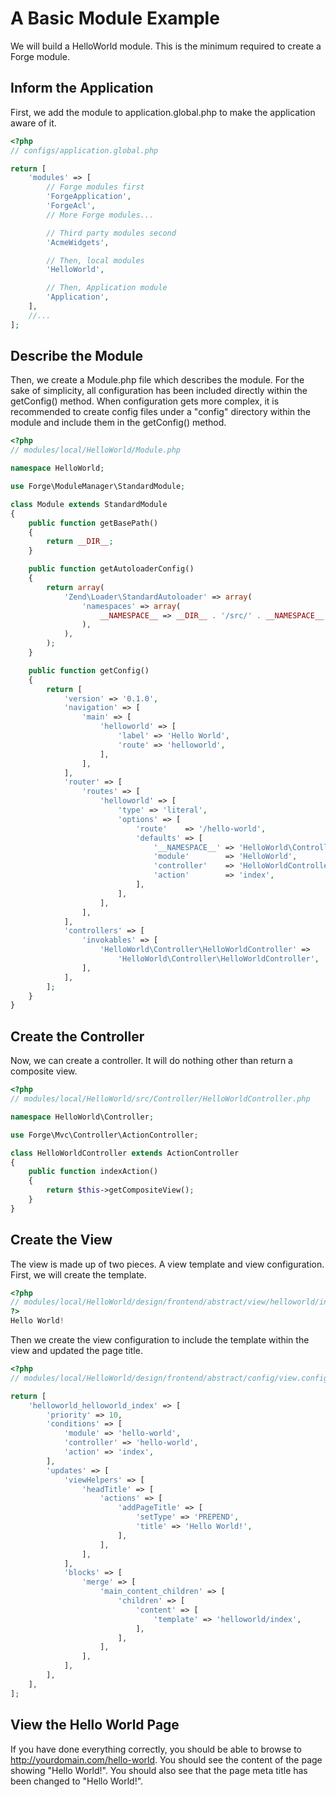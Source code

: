 # A Basic Module Example

We will build a HelloWorld module. This is the minimum required to create a Forge module.

## Inform the Application

First, we add the module to application.global.php to make the application aware of it.

```php
<?php
// configs/application.global.php

return [
    'modules' => [
        // Forge modules first
        'ForgeApplication',
        'ForgeAcl',
        // More Forge modules...

        // Third party modules second
        'AcmeWidgets',

        // Then, local modules
        'HelloWorld',

        // Then, Application module
        'Application',
    ],
    //...
];
```

## Describe the Module

Then, we create a Module.php file which describes the module. For the sake of simplicity, all
configuration has been included directly within the getConfig() method. When configuration gets
more complex, it is recommended to create config files under a "config" directory within the
module and include them in the getConfig() method.

```php
<?php
// modules/local/HelloWorld/Module.php

namespace HelloWorld;

use Forge\ModuleManager\StandardModule;

class Module extends StandardModule
{
    public function getBasePath()
    {
        return __DIR__;
    }

    public function getAutoloaderConfig()
    {
        return array(
            'Zend\Loader\StandardAutoloader' => array(
                'namespaces' => array(
                    __NAMESPACE__ => __DIR__ . '/src/' . __NAMESPACE__,
                ),
            ),
        );
    }

    public function getConfig()
    {
        return [
            'version' => '0.1.0',
            'navigation' => [
                'main' => [
                    'helloworld' => [
                        'label' => 'Hello World',
                        'route' => 'helloworld',
                    ],
                ],
            ],
            'router' => [
                'routes' => [
                    'helloworld' => [
                        'type' => 'literal',
                        'options' => [
                            'route'    => '/hello-world',
                            'defaults' => [
                                '__NAMESPACE__' => 'HelloWorld\Controller',
                                'module'        => 'HelloWorld',
                                'controller'    => 'HelloWorldController',
                                'action'        => 'index',
                            ],
                        ],
                    ],
                ],
            ],
            'controllers' => [
                'invokables' => [
                    'HelloWorld\Controller\HelloWorldController' =>
                        'HelloWorld\Controller\HelloWorldController',
                ],
            ],
        ];
    }
}
```

## Create the Controller

Now, we can create a controller. It will do nothing other than return a composite view.

```php
<?php
// modules/local/HelloWorld/src/Controller/HelloWorldController.php

namespace HelloWorld\Controller;

use Forge\Mvc\Controller\ActionController;

class HelloWorldController extends ActionController
{
    public function indexAction()
    {
        return $this->getCompositeView();
    }
}
```

## Create the View

The view is made up of two pieces. A view template and view configuration. First, we will create the template.

```php
<?php
// modules/local/HelloWorld/design/frontend/abstract/view/helloworld/index.phtml
?>
Hello World!
```

Then we create the view configuration to include the template within the view and updated the page title.

```php
<?php
// modules/local/HelloWorld/design/frontend/abstract/config/view.config.php

return [
    'helloworld_helloworld_index' => [
        'priority' => 10,
        'conditions' => [
            'module' => 'hello-world',
            'controller' => 'hello-world',
            'action' => 'index',
        ],
        'updates' => [
            'viewHelpers' => [
                'headTitle' => [
                    'actions' => [
                        'addPageTitle' => [
                            'setType' => 'PREPEND',
                            'title' => 'Hello World!',
                        ],
                    ],
                ],
            ],
            'blocks' => [
                'merge' => [
                    'main_content_children' => [
                        'children' => [
                            'content' => [
                                'template' => 'helloworld/index',
                            ],
                        ],
                    ],
                ],
            ],
        ],
    ],
];
```

## View the Hello World Page

If you have done everything correctly, you should be able to browse to
http://yourdomain.com/hello-world. You should see the content of the page showing "Hello
World!". You should also see that the page meta title has been changed to "Hello World!".

